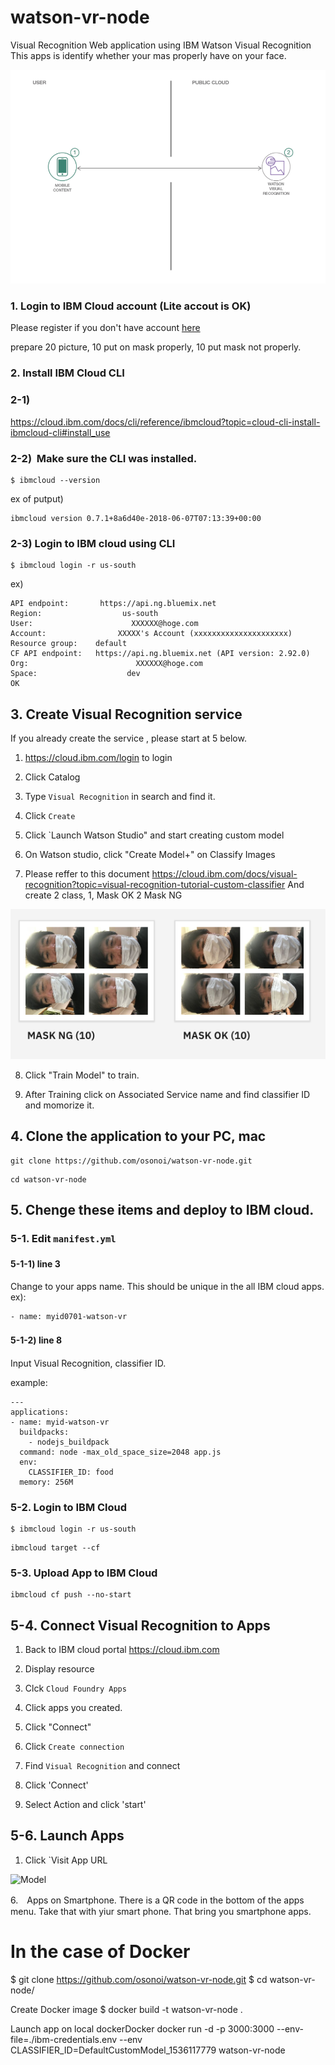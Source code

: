 # watson-vr-node
Visual Recognition Web application using IBM Watson Visual Recognition
This apps is identify whether your mas properly have on your face.

![Program](https://github.com/osonoi/watson-vr-node/blob/master/images/program.png)

### 1. Login to IBM Cloud account (Lite accout is OK)
Please register if you don't have account [here](https://cloud.ibm.com/registration?cm_mmc=Email_Events-_-Developer_Innovation-_-WW_WW-_-nishito\tokyo\japan&cm_mmca1=000019RS&cm_mmca2=10004805&cm_mmca3=M99938765&cvosrc=email.Events.M99938765&cvo_campaign=000019RS
)

prepare 20 picture, 10 put on mask properly, 10 put mask not properly.



### 2. Install IBM Cloud CLI
### 2-1)  
https://cloud.ibm.com/docs/cli/reference/ibmcloud?topic=cloud-cli-install-ibmcloud-cli#install_use 


### 2-2)  Make sure the CLI was installed.
```
$ ibmcloud --version
```

ex of putput)
```
ibmcloud version 0.7.1+8a6d40e-2018-06-07T07:13:39+00:00
```

### 2-3) Login to IBM cloud using CLI
```
$ ibmcloud login -r us-south
```

ex)
```
API endpoint:       https://api.ng.bluemix.net
Region:                  us-south
User:                      XXXXXX@hoge.com
Account:                XXXXX's Account (xxxxxxxxxxxxxxxxxxxxx)
Resource group:    default
CF API endpoint:   https://api.ng.bluemix.net (API version: 2.92.0)
Org:                        XXXXXX@hoge.com
Space:                    dev
OK
```



## 3. Create Visual Recognition service
If you already create the service , please start at 5 below. 

1. https://cloud.ibm.com/login to login

2. Click Catalog

3. Type `Visual Recognition` in search and find it. 

4. Click `Create`

5. Click `Launch Watson Studio" and start creating custom model

6. On Watson studio, click "Create Model+" on Classify Images

7. Please reffer to this document https://cloud.ibm.com/docs/visual-recognition?topic=visual-recognition-tutorial-custom-classifier
And create 2 class, 1, Mask OK 2 Mask NG

![Model](https://github.com/osonoi/watson-vr-node/blob/master/images/maskgit1.png)

8. Click "Train Model" to train.

9. After Training click on Associated Service name and find classifier ID and momorize it.


## 4. Clone the application to your PC, mac
```
git clone https://github.com/osonoi/watson-vr-node.git
```
```
cd watson-vr-node
```

## 5. Chenge these items and deploy to IBM cloud.
### 5-1. Edit `manifest.yml`
#### 5-1-1) line 3　<Set Your Application Name>
Change to your apps name. This should be unique in the all IBM cloud apps.
<br/>
ex): 
```
- name: myid0701-watson-vr
````

#### 5-1-2) line 8　<Set Your CLASSIFIER_ID>
Input Visual Recognition, classifier ID.


example:
```
---
applications:
- name: myid-watson-vr
  buildpacks:
    - nodejs_buildpack
  command: node -max_old_space_size=2048 app.js
  env:
    CLASSIFIER_ID: food
  memory: 256M
```

### 5-2. Login to IBM Cloud
```
$ ibmcloud login -r us-south
```
```
ibmcloud target --cf
```
### 5-3. Upload App to IBM Cloud
```
ibmcloud cf push --no-start
```

## 5-4. Connect Visual Recognition to Apps

1. Back to IBM cloud portal https://cloud.ibm.com

2. Display resource

3. Clck `Cloud Foundry Apps`

4. Click apps you created.

5. Click "Connect"

6. Click `Create connection`

7. Find `Visual Recognition` and connect

8. Click 'Connect'

9. Select Action and click 'start'

## 5-6. Launch Apps
1. Click `Visit App URL


![Model](https://github.com/osonoi/watson-vr-node/blob/master/images/maskgit3.png)

6.　Apps on Smartphone.
 There is a QR code in the bottom of the apps menu. Take that with yiur smart phone. That bring you smartphone apps.
 
# In the case of Docker
$ git clone https://github.com/osonoi/watson-vr-node.git
$ cd watson-vr-node/

Create Docker image
$ docker build -t watson-vr-node .

Launch app on local dockerDocker
docker run -d -p 3000:3000 --env-file=./ibm-credentials.env --env CLASSIFIER_ID=DefaultCustomModel_1536117779 watson-vr-node


